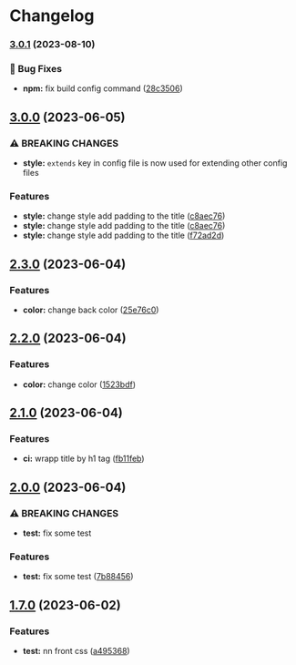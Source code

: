 # Changelog

### [3.0.1](https://github.com/mohamedDev/release/compare/v3.0.0...v3.0.1) (2023-08-10)


### 🐞 Bug Fixes

* **npm:** fix build config command ([28c3506](https://github.com/mohamedDev/release/commit/28c3506f1add43ca376283f420f56450d2989224))

## [3.0.0](https://github.com/mohamedDev/release/compare/v2.3.0...v3.0.0) (2023-06-05)


### ⚠ BREAKING CHANGES

* **style:** `extends` key in config file is now used for extending other config files

### Features

* **style:** change style add padding to the title ([c8aec76](https://github.com/mohamedDev/release/commit/c8aec763fb3636af971a5a1710262ccdd0e113e1))
* **style:** change style add padding to the title ([c8aec76](https://github.com/mohamedDev/release/commit/c8aec763fb3636af971a5a1710262ccdd0e113e1))
* **style:** change style add padding to the title ([f72ad2d](https://github.com/mohamedDev/release/commit/f72ad2de26bf8c73cc2378857b96ddb8d5df9011))

## [2.3.0](https://github.com/mohamedDev/release/compare/v2.2.0...v2.3.0) (2023-06-04)


### Features

* **color:** change back color ([25e76c0](https://github.com/mohamedDev/release/commit/25e76c0440e05b6ce738e09c938d36600acee839))

## [2.2.0](https://github.com/mohamedDev/release/compare/v2.1.0...v2.2.0) (2023-06-04)


### Features

* **color:** change color ([1523bdf](https://github.com/mohamedDev/release/commit/1523bdf3ebce69ba45a60914467be97d767a48a1))

## [2.1.0](https://github.com/mohamedDev/release/compare/v2.0.0...v2.1.0) (2023-06-04)


### Features

* **ci:** wrapp title by h1 tag ([fb11feb](https://github.com/mohamedDev/release/commit/fb11febdc163e0953f5379b623ff07d651de5e5e))

## [2.0.0](https://github.com/mohamedDev/release/compare/v1.7.0...v2.0.0) (2023-06-04)


### ⚠ BREAKING CHANGES

* **test:** fix some test

### Features

* **test:** fix some test ([7b88456](https://github.com/mohamedDev/release/commit/7b8845684bccfe235fcac1b3f231a4c63f746f4c))

## [1.7.0](https://github.com/mohamedDev/release/compare/v1.6.0...v1.7.0) (2023-06-02)


### Features

* **test:** nn front css ([a495368](https://github.com/mohamedDev/release/commit/a495368c043775de3ff46ed55aa14b684294bc04))
